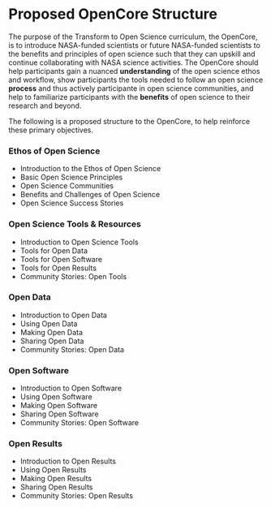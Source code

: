 # Proposed OpenCore Structure

The purpose of the Transform to Open Science curriculum, the OpenCore, is to introduce NASA-funded scientists or future NASA-funded scientists to the benefits and principles of open science such that they can upskill and continue collaborating with NASA science activities. The OpenCore should help participants gain a nuanced **understanding** of the open science ethos and workflow, show participants the tools needed to follow an open science **process** and thus actively participante in open science communities, and help to familiarize participants with the **benefits** of open science to their research and beyond. 

The following is a proposed structure to the OpenCore, to help reinforce these primary objectives.

### Ethos of Open Science
* Introduction to the Ethos of Open Science
* Basic Open Science Principles
* Open Science Communities
* Benefits and Challenges of Open Science
* Open Science Success Stories

### Open Science Tools & Resources
* Introduction to Open Science Tools
* Tools for Open Data
* Tools for Open Software
* Tools for Open Results
* Community Stories: Open Tools

### Open Data
* Introduction to Open Data
* Using Open Data
* Making Open Data
* Sharing Open Data
* Community Stories: Open Data

### Open Software
* Introduction to Open Software
* Using Open Software
* Making Open Software
* Sharing Open Software
* Community Stories: Open Software

### Open Results
* Introduction to Open Results
* Using Open Results
* Making Open Results
* Sharing Open Results
* Community Stories: Open Results


